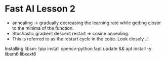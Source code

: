 # Fast AI Lesson 2
*	annealing -> gradually decreasing the learning rate while getting closer to the minima of the function.
*	Stochastic gradient descent restart => cosine annealing.
*	This is referred to as the restart cycle in the code. Look closely…!

Installing libsm:
!pip install opencv-python
!apt update && apt install -y libsm6 libxext6
